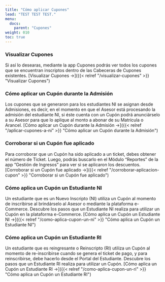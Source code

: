 ```yaml
---
title: "Cómo aplicar Cupones"
lead: "TEST TEST TEST."
menu:
  docs:
    parent: "Cupones"
weight: 010
toc: true
---
```


### Visualizar Cupones

Si así lo desearas, mediante la app Cupones podrás ver todos los cupones que se encuentran inscriptos dentro de las Cabeceras de Cupones existentes. [Visualizar Cupones →]({{< relref "/visualizar-cupones" >}} "Visualizar Cupones")

### Cómo aplicar un Cupón durante la Admisión

Los cupones que se generaron para los estudiantes NI se asignan desde Admisiones, es decir, en el momento en que el Asesor está procesando la admisión del estudiante NI, si éste cuenta con un Cupón podrá anunciárselo a su Asesor para que lo aplique al monto a abonar de su Matrícula o Arancel. [Cómo aplicar un Cupón durante la Admisión →]({{< relref "/aplicar-cupones-a-ni" >}} "Cómo aplicar un Cupón durante la Admisión")

### Corroborar si un Cupón fue aplicado

Para corroborar que un Cupón ha sido aplicado a un ticket, debes obtener el número de Ticket. Luego, podrás buscarlo en el Módulo “Reportes” de la app “Gestión de Ingresos” para ver si se aplicaron los descuentos. [Corroborar si un Cupón fue aplicado →]({{< relref "/corroborar-aplicacion-cupon" >}} "Corroborar si un Cupón fue aplicado")

### Cómo aplica un Cupón un Estudiante NI

Un estudiante que es un Nuevo Inscripto (NI) utiliza un Cupón al momento de inscribirse al brindárselo al Asesor o mediante la plataforma e-Commerce. Descubre los pasos que un Estudiante NI realiza para utilizar un Cupón en la plataforma e-Commerce. [Cómo aplica un Cupón un Estudiante NI →]({{< relref "/como-aplica-cupon-un-ni" >}} "Cómo aplica un Cupón un Estudiante NI")

### Cómo aplica un Cupón un Estudiante RI

Un estudiante que es reingresante o Reinscripto (RI) utiliza un Cupón al momento de re-inscribirse cuando se genera el ticket de pago, y para reinscribirse, debe hacerlo desde el Portal del Estudiante. Descubre los pasos que un Estudiante RI realiza para utilizar un Cupón. [Cómo aplica un Cupón un Estudiante RI →]({{< relref "/como-aplica-cupon-un-ri" >}} "Cómo aplica un Cupón un Estudiante RI")

